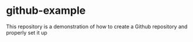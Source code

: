# github-example
This repository is a demonstration of how to create a Github repository  and properly set it up 
